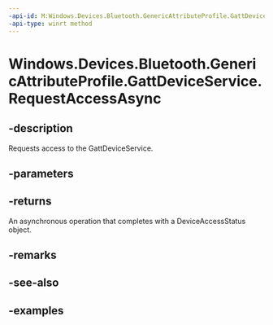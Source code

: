 ```yaml
---
-api-id: M:Windows.Devices.Bluetooth.GenericAttributeProfile.GattDeviceService.RequestAccessAsync
-api-type: winrt method
---
```


<!-- Method syntax.
public IAsyncOperation<DeviceAccessStatus> GattDeviceService.RequestAccessAsync()
-->

# Windows.Devices.Bluetooth.GenericAttributeProfile.GattDeviceService.RequestAccessAsync

## -description
Requests access to the GattDeviceService.

## -parameters

## -returns
An asynchronous operation that completes with a DeviceAccessStatus object.

## -remarks

## -see-also

## -examples

